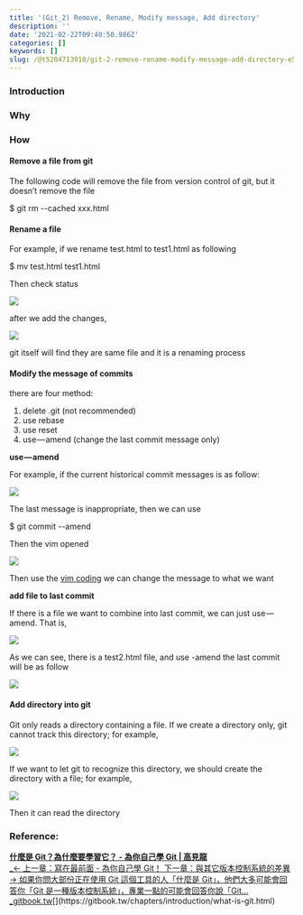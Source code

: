 ```yaml
---
title: '(Git_2) Remove, Rename, Modify message, Add directory'
description: ''
date: '2021-02-22T09:40:50.986Z'
categories: []
keywords: []
slug: /@t5204713910/git-2-remove-rename-modify-message-add-directory-e5559021a91a
---
```


### Introduction

### Why

### How

#### Remove a file from git

The following code will remove the file from version control of git, but it doesn’t remove the file

$ git rm --cached xxx.html

#### Rename a file

For example, if we rename test.html to test1.html as following

$ mv test.html test1.html

Then check status

![](/Users/chenyongzhe/coding/practice_not_for_github/javascript_practice/medium-to-markdown/medium-export/posts/md_1623056197395/img/1__lOaf90IWCk6c1__cxC2mK__A.png)

after we add the changes,

![](/Users/chenyongzhe/coding/practice_not_for_github/javascript_practice/medium-to-markdown/medium-export/posts/md_1623056197395/img/1__2QLeNwnKpbyBYz0n3PG__Qw.png)

git itself will find they are same file and it is a renaming process

#### Modify the message of commits

there are four method:

1.  delete .git (not recommended)
2.  use rebase
3.  use reset
4.  use — amend (change the last commit message only)

**use — amend**

For example, if the current historical commit messages is as follow:

![](/Users/chenyongzhe/coding/practice_not_for_github/javascript_practice/medium-to-markdown/medium-export/posts/md_1623056197395/img/1__inL5vmok0Njg94hDTirDHw.png)

The last message is inappropriate, then we can use

$ git commit --amend

Then the vim opened

![](/Users/chenyongzhe/coding/practice_not_for_github/javascript_practice/medium-to-markdown/medium-export/posts/md_1623056197395/img/1__GAgdrx__4FWfs3eOKozKdvA.png)

Then use the [vim coding](https://t5204713910.medium.com/git-1-installation-presetting-start-to-git-4a5935312db8) we can change the message to what we want

**add file to last commit**

If there is a file we want to combine into last commit, we can just use — amend. That is,

![](/Users/chenyongzhe/coding/practice_not_for_github/javascript_practice/medium-to-markdown/medium-export/posts/md_1623056197395/img/1__25__eiVQ__E0az2mjGdDn__KQ.png)

As we can see, there is a test2.html file, and use -amend the last commit will be as follow

![](/Users/chenyongzhe/coding/practice_not_for_github/javascript_practice/medium-to-markdown/medium-export/posts/md_1623056197395/img/1__Zx7C8QUch63Sd9AVm__kd0w.png)

#### Add directory into git

Git only reads a directory containing a file. If we create a directory only, git cannot track this directory; for example,

![](/Users/chenyongzhe/coding/practice_not_for_github/javascript_practice/medium-to-markdown/medium-export/posts/md_1623056197395/img/1__udjg5uNTgnt8ACTr5cq8BQ.png)

If we want to let git to recognize this directory, we should create the directory with a file; for example,

![](/Users/chenyongzhe/coding/practice_not_for_github/javascript_practice/medium-to-markdown/medium-export/posts/md_1623056197395/img/1__HxtSQ2nudmYpVPRiQCFCHA.png)

Then it can read the directory

### Reference:

[**什麼是 Git？為什麼要學習它？ - 為你自己學 Git | 高見龍**  
_← 上一章：寫在最前面 - 為你自己學 Git！ 下一章：與其它版本控制系統的差異 → 如果你問大部份正在使用 Git 這個工具的人「什麼是 Git」，他們大多可能會回答你「Git 是一種版本控制系統」，專業一點的可能會回答你說「Git…_gitbook.tw](https://gitbook.tw/chapters/introduction/what-is-git.html "https://gitbook.tw/chapters/introduction/what-is-git.html")[](https://gitbook.tw/chapters/introduction/what-is-git.html)
